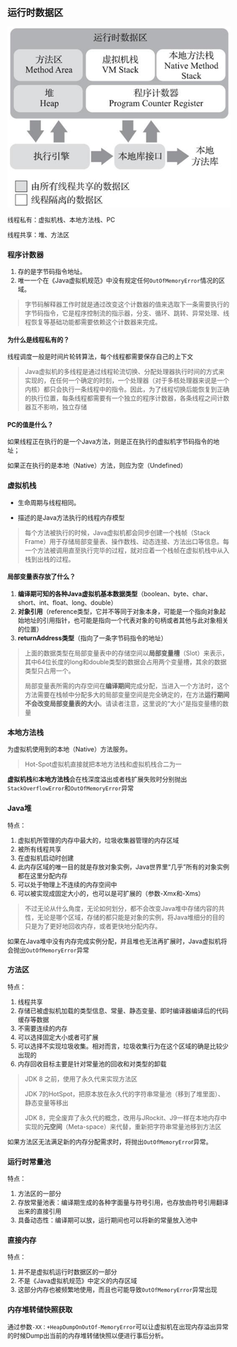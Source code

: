 ## 运行时数据区

![image-20220506191407324](images/image-20220506191407324.png)

线程私有：虚拟机栈、本地方法栈、PC

线程共享：堆、方法区

### 程序计数器

1. 存的是字节码指令地址。
2. 唯一一个在《Java虚拟机规范》中没有规定任何`OutOfMemoryError`情况的区域。

> 字节码解释器工作时就是通过改变这个计数器的值来选取下一条需要执行的字节码指令，它是程序控制流的指示器，分支、循环、跳转、异常处理、线程恢复等基础功能都需要依赖这个计数器来完成。

#### 为什么是线程私有的？

线程调度一般是时间片轮转算法，每个线程都需要保存自己的上下文

> Java虚拟机的多线程是通过线程轮流切换、分配处理器执行时间的方式来实现的，在任何一个确定的时刻，一个处理器（对于多核处理器来说是一个内核）都只会执行一条线程中的指令。因此，为了线程切换后能恢复到正确的执行位置，每条线程都需要有一个独立的程序计数器，各条线程之间计数器互不影响，独立存储

#### PC的值是什么？

如果线程正在执行的是一个Java方法，则是正在执行的虚拟机字节码指令的地址；

如果正在执行的是本地（Native）方法，则应为空（Undefined）

### 虚拟机栈

- 生命周期与线程相同。

- 描述的是Java方法执行的线程内存模型

> 每个方法被执行的时候，Java虚拟机都会同步创建一个栈帧（Stack Frame）用于存储局部变量表、操作数栈、动态连接、方法出口等信息。每一个方法被调用直至执行完毕的过程，就对应着一个栈帧在虚拟机栈中从入栈到出栈的过程。

#### 局部变量表存放了什么？

1. **编译期可知的各种Java虚拟机基本数据类型**（boolean、byte、char、short、int、float、long、double）
2. **对象引用**（reference类型，它并不等同于对象本身，可能是一个指向对象起始地址的引用指针，也可能是指向一个代表对象的句柄或者其他与此对象相关的位置）
3. **returnAddress类型**（指向了一条字节码指令的地址）

>上面的数据类型在局部变量表中的存储空间以**局部变量槽**（Slot）来表示，其中64位长度的long和double类型的数据会占用两个变量槽，其余的数据类型只占用一个。
>
>局部变量表所需的内存空间在**编译期间**完成分配，当进入一个方法时，这个方法需要在栈帧中分配多大的局部变量空间是完全确定的，在方法**运行期间不会改变局部变量表的大小**。请读者注意，这里说的“大小”是指变量槽的数量

### 本地方法栈

为虚拟机使用到的本地（Native）方法服务。

> Hot-Spot虚拟机直接就把本地方法栈和虚拟机栈合二为一



**虚拟机栈**和**本地方法栈**会在栈深度溢出或者栈扩展失败时分别抛出`StackOverflowError`和`OutOfMemoryError`异常

### Java堆

特点：

1. 虚拟机所管理的内存中最大的，垃圾收集器管理的内存区域
2. 被所有线程共享
3. 在虚拟机启动时创建
4. 此内存区域的唯一目的就是存放对象实例，Java世界里“几乎”所有的对象实例都在这里分配内存
5. 可以处于物理上不连续的内存空间中
6. 可以被实现成固定大小的，也可以是可扩展的（参数-Xmx和-Xms）

> 不过无论从什么角度，无论如何划分，都不会改变Java堆中存储内容的共性，无论是哪个区域，存储的都只能是对象的实例，将Java堆细分的目的只是为了更好地回收内存，或者更快地分配内存。

如果在Java堆中没有内存完成实例分配，并且堆也无法再扩展时，Java虚拟机将会抛出`OutOfMemoryError`异常

### 方法区

特点：

1. 线程共享
2. 存储已被虚拟机加载的类型信息、常量、静态变量、即时编译器编译后的代码缓存等数据
3. 不需要连续的内存
4. 可以选择固定大小或者可扩展
5. 可以选择不实现垃圾收集。相对而言，垃圾收集行为在这个区域的确是比较少出现的
6. 内存回收目标主要是针对常量池的回收和对类型的卸载

>JDK 8 之前，使用了永久代来实现方法区
>
>JDK 7的HotSpot，把原本放在永久代的字符串常量池（移到了堆里面）、静态变量等移出
>
>JDK 8，完全废弃了永久代的概念，改用与JRockit、J9一样在本地内存中实现的**元空间**（Meta-space）来代替，重新把字符串常量池移到方法区

如果方法区无法满足新的内存分配需求时，将抛出`OutOfMemoryErro`r异常。

### 运行时常量池

特点：

1. 方法区的一部分
2. 存放常量池表：编译期生成的各种字面量与符号引用，也存放由符号引用翻译出来的直接引用
3. 具备动态性：编译期可以放，运行期间也可以将新的常量放入池中

### 直接内存

特点：

1. 并不是虚拟机运行时数据区的一部分
2. 不是《Java虚拟机规范》中定义的内存区域
3. 这部分内存也被频繁地使用，而且也可能导致`OutOfMemoryError`异常出现

### 内存堆转储快照获取

通过参数`-XX：+HeapDumpOnOutOf-MemoryError`可以让虚拟机在出现内存溢出异常的时候Dump出当前的内存堆转储快照以便进行事后分析。
